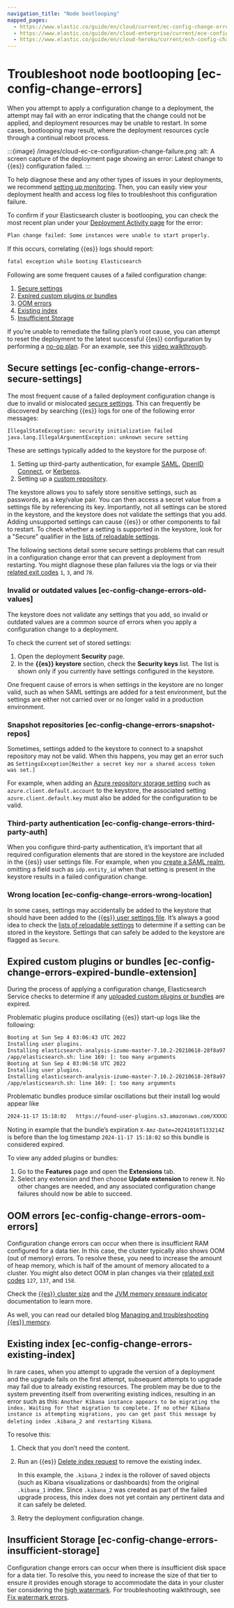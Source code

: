 ```yaml
---
navigation_title: "Node bootlooping"
mapped_pages:
  - https://www.elastic.co/guide/en/cloud/current/ec-config-change-errors.html
  - https://www.elastic.co/guide/en/cloud-enterprise/current/ece-config-change-errors.html
  - https://www.elastic.co/guide/en/cloud-heroku/current/ech-config-change-errors.html
---
```


# Troubleshoot node bootlooping [ec-config-change-errors]

When you attempt to apply a configuration change to a deployment, the attempt may fail with an error indicating that the change could not be applied, and deployment resources may be unable to restart. In some cases, bootlooping may result, where the deployment resources cycle through a continual reboot process.

:::{image} /images/cloud-ec-ce-configuration-change-failure.png
:alt: A screen capture of the deployment page showing an error: Latest change to {{es}} configuration failed.
:::

To help diagnose these and any other types of issues in your deployments, we recommend [setting up monitoring](/deploy-manage/monitor/stack-monitoring/elastic-cloud-stack-monitoring.md). Then, you can easily view your deployment health and access log files to troubleshoot this configuration failure.

To confirm if your Elasticsearch cluster is bootlooping, you can check the most recent plan under your [Deployment Activity page](/deploy-manage/deploy/elastic-cloud/keep-track-of-deployment-activity.md) for the error:

```sh
Plan change failed: Some instances were unable to start properly.
```

If this occurs, correlating {{es}} logs should report:

```sh
fatal exception while booting Elasticsearch
```

Following are some frequent causes of a failed configuration change:

1. [Secure settings](/troubleshoot/monitoring/node-bootlooping.md#ec-config-change-errors-secure-settings)
2. [Expired custom plugins or bundles](/troubleshoot/monitoring/node-bootlooping.md#ec-config-change-errors-expired-bundle-extension)
3. [OOM errors](/troubleshoot/monitoring/node-bootlooping.md#ec-config-change-errors-oom-errors)
4. [Existing index](/troubleshoot/monitoring/node-bootlooping.md#ec-config-change-errors-existing-index)
5. [Insufficient Storage](/troubleshoot/monitoring/node-bootlooping.md#ec-config-change-errors-insufficient-storage)

If you’re unable to remediate the failing plan’s root cause, you can attempt to reset the deployment to the latest successful {{es}} configuration by performing a [no-op plan](/troubleshoot/monitoring/deployment-health-warnings.md). For an example, see this [video walkthrough](https://www.youtube.com/watch?v=8MnXZ9egBbQ).


## Secure settings [ec-config-change-errors-secure-settings]

The most frequent cause of a failed deployment configuration change is due to invalid or mislocated [secure settings](/deploy-manage/security/secure-settings.md). This can frequently be discovered by searching {{es}} logs for one of the following error messages:

```sh
IllegalStateException: security initialization failed
java.lang.IllegalArgumentException: unknown secure setting
```

These are settings typically added to the keystore for the purpose of:

1. Setting up third-party authentication, for example [SAML](/deploy-manage/users-roles/cluster-or-deployment-auth/saml.md), [OpenID Connect](/deploy-manage/users-roles/cluster-or-deployment-auth/openid-connect.md), or [Kerberos](/deploy-manage/users-roles/cluster-or-deployment-auth/kerberos.md).
2. Setting up a [custom repository](/deploy-manage/tools/snapshot-and-restore/elastic-cloud-hosted.md).

The keystore allows you to safely store sensitive settings, such as passwords, as a key/value pair. You can then access a secret value from a settings file by referencing its key. Importantly, not all settings can be stored in the keystore, and the keystore does not validate the settings that you add. Adding unsupported settings can cause {{es}} or other components to fail to restart. To check whether a setting is supported in the keystore, look for a "Secure" qualifier in the [lists of reloadable settings](/deploy-manage/security/secure-settings.md).

The following sections detail some secure settings problems that can result in a configuration change error that can prevent a deployment from restarting. You might diagnose these plan failures via the logs or via their [related exit codes](/deploy-manage/maintenance/start-stop-services/start-stop-elasticsearch.md#fatal-errors) `1`, `3`, and `78`.


### Invalid or outdated values [ec-config-change-errors-old-values]

The keystore does not validate any settings that you add, so invalid or outdated values are a common source of errors when you apply a configuration change to a deployment.

To check the current set of stored settings:

1. Open the deployment **Security** page.
2. In the **{{es}} keystore** section, check the **Security keys** list. The list is shown only if you currently have settings configured in the keystore.

One frequent cause of errors is when settings in the keystore are no longer valid, such as when SAML settings are added for a test environment, but the settings are either not carried over or no longer valid in a production environment.


### Snapshot repositories [ec-config-change-errors-snapshot-repos]

Sometimes, settings added to the keystore to connect to a snapshot repository may not be valid. When this happens, you may get an error such as `SettingsException[Neither a secret key nor a shared access token was set.]`

For example, when adding an [Azure repository storage setting](/deploy-manage/tools/snapshot-and-restore/azure-repository.md#repository-azure-usage) such as `azure.client.default.account` to the keystore, the associated setting `azure.client.default.key` must also be added for the configuration to be valid.


### Third-party authentication [ec-config-change-errors-third-party-auth]

When you configure third-party authentication, it’s important that all required configuration elements that are stored in the keystore are included in the {{es}} user settings file. For example, when you [create a SAML realm](/deploy-manage/users-roles/cluster-or-deployment-auth/saml.md#saml-create-realm), omitting a field such as `idp.entity_id` when that setting is present in the keystore results in a failed configuration change.


### Wrong location [ec-config-change-errors-wrong-location]

In some cases, settings may accidentally be added to the keystore that should have been added to the [{{es}} user settings file](/deploy-manage/deploy/elastic-cloud/edit-stack-settings.md). It’s always a good idea to check the [lists of reloadable settings](/deploy-manage/security/secure-settings.md) to determine if a setting can be stored in the keystore. Settings that can safely be added to the keystore are flagged as `Secure`.


## Expired custom plugins or bundles [ec-config-change-errors-expired-bundle-extension]

During the process of applying a configuration change, Elasticsearch Service checks to determine if any [uploaded custom plugins or bundles](/deploy-manage/deploy/elastic-cloud/upload-custom-plugins-bundles.md) are expired.

Problematic plugins produce oscillating {{es}} start-up logs like the following:

```sh
Booting at Sun Sep 4 03:06:43 UTC 2022
Installing user plugins.
Installing elasticsearch-analysis-izumo-master-7.10.2-20210618-28f8a97...
/app/elasticsearch.sh: line 169: [: too many arguments
Booting at Sun Sep 4 03:06:58 UTC 2022
Installing user plugins.
Installing elasticsearch-analysis-izumo-master-7.10.2-20210618-28f8a97...
/app/elasticsearch.sh: line 169: [: too many arguments
```

Problematic bundles produce similar oscillations but their install log would appear like

```sh
2024-11-17 15:18:02   https://found-user-plugins.s3.amazonaws.com/XXXXX/XXXXX.zip?response-content-disposition=attachment%3Bfilename%XXXXX%2F4007535947.zip&x-elastic-extension-version=1574194077471&X-Amz-Algorithm=AWS4-HMAC-SHA256&X-Amz-Date=20241016T133214Z&X-Amz-SignedHeaders=host&X-Amz-Expires=86400&XAmz-Credential=XXXXX%2F20201016%2Fus-east-1%2Fs3%2Faws4_request&X-AmzSignature=XXXXX
```

Noting in example that the bundle’s expiration `X-Amz-Date=20241016T133214Z` is before than the log timestamp `2024-11-17 15:18:02` so this bundle is considered expired.

To view any added plugins or bundles:

1. Go to the **Features** page and open the **Extensions** tab.
2. Select any extension and then choose **Update extension** to renew it. No other changes are needed, and any associated configuration change failures should now be able to succeed.


## OOM errors [ec-config-change-errors-oom-errors]

Configuration change errors can occur when there is insufficient RAM configured for a data tier. In this case, the cluster typically also shows OOM (out of memory) errors. To resolve these, you need to increase the amount of heap memory, which is half of the amount of memory allocated to a cluster. You might also detect OOM in plan changes via their [related exit codes](/deploy-manage/maintenance/start-stop-services/start-stop-elasticsearch.md#fatal-errors) `127`, `137`, and `158`.

Check the [{{es}} cluster size](/deploy-manage/deploy/elastic-cloud/ec-customize-deployment-components.md#ec-cluster-size) and the [JVM memory pressure indicator](/deploy-manage/monitor/monitoring-data/ec-memory-pressure.md) documentation to learn more.

As well, you can read our detailed blog [Managing and troubleshooting {{es}} memory](https://www.elastic.co/blog/managing-and-troubleshooting-elasticsearch-memory).


## Existing index [ec-config-change-errors-existing-index]

In rare cases, when you attempt to upgrade the version of a deployment and the upgrade fails on the first attempt, subsequent attempts to upgrade may fail due to already existing resources. The problem may be due to the system preventing itself from overwriting existing indices, resulting in an error such as this: `Another Kibana instance appears to be migrating the index. Waiting for that migration to complete. If no other Kibana instance is attempting migrations, you can get past this message by deleting index .kibana_2 and restarting Kibana`.

To resolve this:

1. Check that you don’t need the content.
2. Run an {{es}} [Delete index request](https://www.elastic.co/docs/api/doc/elasticsearch/operation/operation-indices-delete) to remove the existing index.

    In this example, the `.kibana_2` index is the rollover of saved objects (such as Kibana visualizations or dashboards) from the original `.kibana_1` index. Since `.kibana_2` was created as part of the failed upgrade process, this index does not yet contain any pertinent data and it can safely be deleted.

3. Retry the deployment configuration change.


## Insufficient Storage [ec-config-change-errors-insufficient-storage]

Configuration change errors can occur when there is insufficient disk space for a data tier. To resolve this, you need to increase the size of that tier to ensure it provides enough storage to accommodate the data in your cluster tier considering the [high watermark](elasticsearch://docs/reference/elasticsearch/configuration-reference/cluster-level-shard-allocation-routing-settings.md#disk-based-shard-allocation). For troubleshooting walkthrough, see [Fix watermark errors](/troubleshoot/elasticsearch/fix-watermark-errors.md).